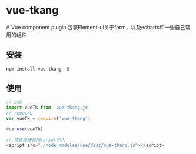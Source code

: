 # vue-tkang

A Vue component plugin
包装Element-ui关于form，以及echarts和一些自己常用的组件

## 安装

```JS
npm install vue-tkang -S
```

## 使用

```js
// ES6
import vueTk from 'vue-tkang.js'
// require
var vueTk = require('vue-tkang')

Vue.use(vueTk)

// 或者直接使用script导入
<script src="./node_modules/vue/dist/vue-tkang.js"></script>
